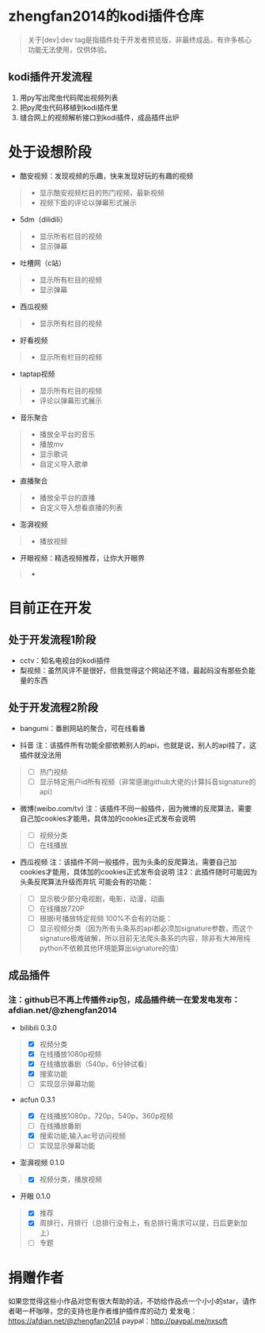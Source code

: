 # zhengfan2014的kodi插件仓库

> 关于[dev]:dev tag是指插件处于开发者预览版，非最终成品，有许多核心功能无法使用，仅供体验。

## kodi插件开发流程

1. 用py写出爬虫代码爬出视频列表
2. 把py爬虫代码移植到kodi插件里
3. 缝合网上的视频解析接口到kodi插件，成品插件出炉

# 处于设想阶段
- 酷安视频：发现视频的乐趣，快来发现好玩的有趣的视频
> - 显示酷安视频栏目的热门视频，最新视频
> - 视频下面的评论以弹幕形式展示

- 5dm（dilidili）
> - 显示所有栏目的视频
> - 显示弹幕

- 吐槽网（c站）
> - 显示所有栏目的视频
> - 显示弹幕

- 西瓜视频
> - 显示所有栏目的视频

- 好看视频
> - 显示所有栏目的视频

- taptap视频
> - 显示所有栏目的视频
> - 评论以弹幕形式展示

- 音乐聚合
> - 播放全平台的音乐
> - 播放mv
> - 显示歌词
> - 自定义导入歌单

- 直播聚合
> - 播放全平台的直播
> - 自定义导入想看直播的列表

- 澎湃视频
> - 播放视频

- 开眼视频：精选视频推荐，让你大开眼界
> - 


# 目前正在开发
## 处于开发流程1阶段
- cctv：知名电视台的kodi插件
- 梨视频：虽然风评不是很好，但我觉得这个网站还不错，最起码没有那些负能量的东西
## 处于开发流程2阶段
- bangumi：番剧网站的聚合，可在线看番

- 抖音
注：该插件所有功能全部依赖别人的api，也就是说，别人的api挂了，这插件就没法用
> - [ ] 热门视频
> - [ ] 显示特定用户id所有视频（非常感谢github大佬的计算抖音signature的api）

- 微博(weibo.com/tv)
注：该插件不同一般插件，因为微博的反爬算法，需要自己加cookies才能用，具体加的cookies正式发布会说明
> - [ ] 视频分类
> - [ ] 在线播放

- 西瓜视频
注：该插件不同一般插件，因为头条的反爬算法，需要自己加cookies才能用，具体加的cookies正式发布会说明
注2：此插件随时可能因为头条反爬算法升级而弃坑
可能会有的功能：
> - [ ] 显示极少部分电视剧，电影，动漫，动画
> - [ ] 在线播放720P
> - [ ] 根据i号播放特定视频
100%不会有的功能：
> - [ ] 显示视频分类（因为所有头条系的api都必须加signature参数，而这个signature极难破解，所以目前无法爬头条系的内容，除非有大神用纯python不依赖其他环境能算出signature的值）


## 成品插件
### 注：github已不再上传插件zip包，成品插件统一在爱发电发布：afdian.net/@zhengfan2014
- bilibili 0.3.0
> - [x] 视频分类
> - [x] 在线播放1080p视频
> - [x] 在线播放番剧（540p，6分钟试看）
> - [x] 搜索功能
> - [ ] 实现显示弹幕功能

- acfun 0.3.1
> - [x] 在线播放1080p，720p，540p，360p视频
> - [ ] 在线播放番剧
> - [x] 搜索功能,输入ac号访问视频
> - [ ] 实现显示弹幕功能

- 澎湃视频 0.1.0
> - [x] 视频分类，播放视频

- 开眼 0.1.0
> - [x] 推荐
> - [x] 周排行，月排行（总排行没有上，有总排行需求可以提，日后更新加上）
> - [ ] 专题


# 捐赠作者
如果您觉得这些小作品对您有很大帮助的话，不妨给作品点一个小小的star，请作者喝一杯咖啡，您的支持也是作者维护插件库的动力
爱发电：https://afdian.net/@zhengfan2014
paypal：http://paypal.me/nxsoft


